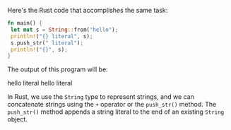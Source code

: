 Here's the Rust code that accomplishes the same task:
```rust
fn main() {
 let mut s = String::from("hello");
 println!("{} literal", s);
 s.push_str(" literal");
 println!("{}", s);
}
```
The output of this program will be:

hello literal
hello literal

In Rust, we use the `String` type to represent strings, and we can concatenate strings using the `+` operator or the `push_str()` method. The `push_str()` method appends a string literal to the end of an existing `String` object.


